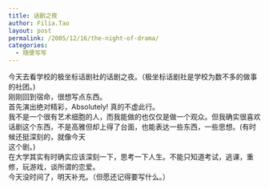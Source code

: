```yaml
---
title: 话剧之夜
author: Filia.Tao
layout: post
permalink: /2005/12/16/the-night-of-drama/
categories:
  - 随便写写
---
```

<div>
  今天去看学校的极坐标话剧社的话剧之夜。（极坐标话剧社是学校为数不多的做事的社团。)<br /> 刚刚回到宿命，很想写点东西。<br /> 首先演出绝对精彩，Absolutely! 真的不虚此行。<br /> 我不是一个很有艺术细胞的人，而我能做的也仅仅是做一个观众。但我确实很喜欢话剧这个东西，不是高雅但却上得了台面，也能表达一些东西，一些思想。(有时候还挺深刻的，就像今天<br /> 这个剧。)<br /> 在大学其实有时确实应该深刻一下，思考一下人生。不能只知道考试，逃课，重修，玩游戏，谈所谓的恋爱。<br /> 今天没时间了，明天补充。（但愿还记得要写什么。）
</div>

<img width="1" height="1" border="0" src="http://c.services.spaces.live.com/CollectionWebService/c.gif?space=why-gudu&#038;page=RSS%3a+%e8%af%9d%e5%89%a7%e4%b9%8b%e5%a4%9c&#038;referrer=" /><img width="0" height="0" src="http://c.live.com/c.gif?NC=31263&#038;NA=1149&#038;PI=73329&#038;RF=&#038;DI=3919&#038;PS=85545&#038;TP=why-gudu.spaces.live.com&#038;GT1=why-gudu%3b2052" />
